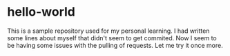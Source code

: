 # hello-world
This is a sample repository used for my personal learning.
I had written some lines about myself that didn't seem to get commited. 
Now I seem to be having some issues with the pulling of requests. Let me try it once more.
